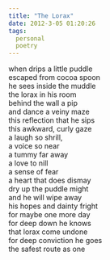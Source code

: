 ```yaml
---
title: "The Lorax"
date: 2012-3-05 01:20:26
tags:
  personal
  poetry
---
```



when drips a little puddle  
 escaped from cocoa spoon  
 he sees inside the muddle  
 the lorax in his room  
 behind the wall a pip  
 and dance a veiny maze  
 this reflection that he sips  
 this awkward, curly gaze  
 a laugh so shrill,  
 a voice so near  
 a tummy far away  
 a love to nill  
 a sense of fear  
 a heart that does dismay  
 dry up the puddle might  
 and he will wipe away  
 his hopes and dainty fright  
 for maybe one more day  
 for deep down he knows  
 that lorax come undone  
 for deep conviction he goes  
 the safest route as one


